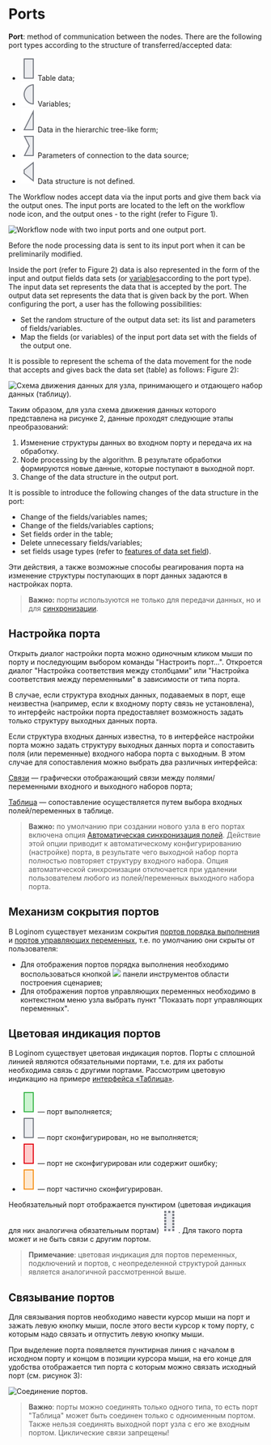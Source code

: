 # Ports

**Port**: method of communication between the nodes. There are the following port types according to the structure of transferred/accepted data:

* ![ ](../../images/icons/app/node/ports/inputs/table_inactive.svg) Table data;
* ![ ](../../images/icons/app/node/ports/inputs/variable_inactive.svg) Variables;
* ![ ](../../images/icons/app/node/ports/inputs/tree_inactive.svg) Data in the hierarchic tree-like form;
* ![ ](../../images/icons/app/node/ports/inputs/link_inactive.svg) Parameters of connection to the data source;
* ![ ](../../images/icons/app/node/ports/inputs/model_inactive.svg) Data structure is not defined.

The Workflow nodes accept data via the input ports and give them back via the output ones. The input ports are located to the left on the workflow node icon, and the output ones - to the right (refer to Figure 1).

![Workflow node with two input ports and one output port.](ports-1.png)

Before the node processing data is sent to its input port when it can be preliminarily modified.

Inside the port (refer to Figure 2) data is also represented in the form of the input and output fields data sets (or [variables](../variables/README.md)according to the port type). The input data set represents the data that is accepted by the port. The output data set represents the data that is given back by the port. When configuring the port, a user has the following possibilities:

* Set the random structure of the output data set: its list and parameters of fields/variables.
* Map the fields (or variables) of the input port data set with the fields of the output one.

It is possible to represent the schema of the data movement for the node that accepts and gives back the data set (table) as follows: Figure 2):

![Схема движения данных для узла, принимающего и отдающего набор данных (таблицу).](ports-2.svg)

Таким образом, для узла схема движения данных которого представлена на рисунке 2, данные проходят следующие этапы преобразований:

1. Изменение структуры данных во входном порту и передача их на обработку.
1. Node processing by the algorithm. В результате обработки формируются новые данные, которые поступают в выходной порт.
1. Change of the data structure in the output port.

It is possible to introduce the following changes of the data structure in the port:

* Change of the fields/variables names;
* Change of the fields/variables captions;
* Set fields order in the table;
* Delete unnecessary fields/variables;
* set fields usage types (refer to [features of data set field](../../data/datasetfieldoptions.md)).

Эти действия, а также возможные способы реагирования порта на изменение структуры поступающих в порт данных задаются в настройках порта.

> **Важно:** порты используются не только для передачи данных, но и для [синхронизации](../ports/field-synchronization.md).

## Настройка порта

Открыть диалог настройки порта можно одиночным кликом мыши по порту и последующим выбором команды "Настроить порт…". Откроется диалог "Настройка соответствия между столбцами" или "Настройка соответствия между переменными" в зависимости от типа порта.

В случае, если структура входных данных, подаваемых в порт, еще неизвестна (например, если к входному порту связь не установлена), то интерфейс настройки порта предоставляет возможность задать только структуру выходных данных порта.

Если структура входных данных известна, то в интерфейсе настройки порта можно задать структуру выходных данных порта и сопоставить поля (или переменные) входного набора порта с выходным. В этом случае для сопоставления можно выбрать два различных интерфейса:

[Связи](../ports/interface-relations.md) — графически отображающий связи между полями/переменными входного и выходного наборов порта;

[Таблица](../ports/interface-table.md) — сопоставление осуществляется путем выбора входных полей/переменных в таблице.

> **Важно:** по умолчанию при создании нового узла в его портах включена опция [Автоматическая синхронизация полей](../ports/field-synchronization.md). Действие этой опции приводит к автоматическому конфигурированию (настройке) порта, в результате чего выходной набор порта полностью повторяет структуру входного набора. Опция автоматической синхронизации отключается при удалении пользователем любого из полей/переменных выходного набора порта.

## Механизм сокрытия портов

В Loginom существует механизм сокрытия [портов порядка выполнения](../ports/service-ports.md) и [портов управляющих переменных](../variables/control-variables.md), т.е. по умолчанию они скрыты от пользователя:

* Для отображения портов порядка выполнения необходимо воспользоваться кнопкой ![ ](../../images/icons/toolbar-controls/order_default.svg)
   панели инструментов области построения сценариев;
* Для отображения портов управляющих переменных необходимо в контекстном меню узла выбрать пункт "Показать порт управляющих переменных".

## Цветовая индикация портов

В Loginom существует цветовая индикация портов. Порты с сплошной линией являются обязательными портами, т.е. для их работы необходима связь с другими портами. Рассмотрим цветовую индикацию на примере [интерфейса «Таблица»](./interface-table.md).

* ![ ](../../images/icons/app/node/ports/inputs/table_active.svg) — порт выполняется;
* ![ ](../../images/icons/app/node/ports/inputs/table_inactive.svg) — порт сконфигурирован, но не выполняется;
* ![ ](../../images/icons/app/node/ports/inputs/table_error.svg) — порт не сконфигурирован или содержит ошибку;
* ![ ](../../images/icons/app/node/ports/inputs/table_warning.svg) — порт частично сконфигурирован.

Необязательный порт отображается пунктиром (цветовая индикация для них аналогична обязательным портам)
![ ](../../images/icons/app/node/ports/inputs-optional/table_inactive.svg)
. Для такого порта может и не быть связи с другим портом.

> **Примечание**: цветовая индикация для портов переменных, подключений и портов, с неопределенной структурой данных является аналогичной рассмотренной выше.

## Связывание портов

Для связывания портов необходимо навести курсор мыши на порт и зажать левую кнопку мыши, после этого вести курсор к тому порту, с которым надо связать и отпустить левую кнопку мыши.

При выделение порта появляется пунктирная линия с началом в исходном порту и концом в позиции курсора мыши, на его конце для удобства отображается тип порта с которым можно связать исходный порт (см. рисунок 3):

![Соединение портов.](ports-3.png)

> **Важно**: порты можно соединять только одного типа, то есть порт "Таблица" может быть соединен только с одноименным портом. Также нельзя соединять выходной порт узла с его же входным портом. Циклические связи запрещены!
